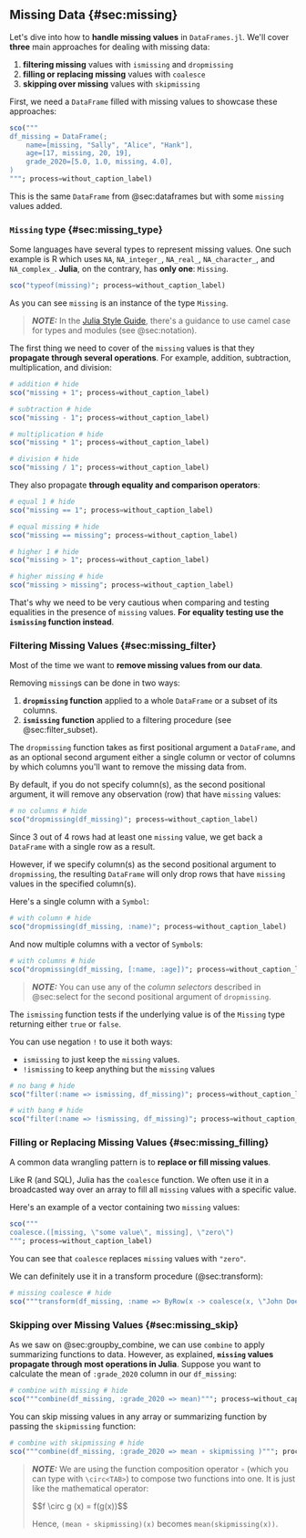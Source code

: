 ## Missing Data {#sec:missing}

Let's dive into how to **handle missing values** in `DataFrames.jl`.
We'll cover **three** main approaches for dealing with missing data:

1. **filtering missing** values with `ismissing` and `dropmissing`
1. **filling or replacing missing** values with `coalesce`
1. **skipping over missing** values with `skipmissing`

First, we need a `DataFrame` filled  with missing values to showcase these approaches:

```jl
sco("""
df_missing = DataFrame(;
    name=[missing, "Sally", "Alice", "Hank"],
    age=[17, missing, 20, 19],
    grade_2020=[5.0, 1.0, missing, 4.0],
)
"""; process=without_caption_label)
```

This is the same `DataFrame` from @sec:dataframes but with some `missing` values added.

### `Missing` type {#sec:missing_type}

Some languages have several types to represent missing values.
One such example is R which uses `NA`, `NA_integer_`, `NA_real_`, `NA_character_`, and `NA_complex_`.
**Julia**, on the contrary, has **only one**: `Missing`.

```jl
sco("typeof(missing)"; process=without_caption_label)
```

As you can see `missing` is an instance of the type `Missing`.

> **_NOTE:_**
> In the [Julia Style Guide](https://docs.julialang.org/en/v1/manual/style-guide/),
> there's a guidance to use camel case for types and modules
> (see @sec:notation).

The first thing we need to cover of the `missing` values is that they **propagate through several operations**.
For example, addition, subtraction, multiplication, and division:

```jl
# addition # hide
sco("missing + 1"; process=without_caption_label)
```

```jl
# subtraction # hide
sco("missing - 1"; process=without_caption_label)
```

```jl
# multiplication # hide
sco("missing * 1"; process=without_caption_label)
```

```jl
# division # hide
sco("missing / 1"; process=without_caption_label)
```

They also propagate **through equality and comparison operators**:

```jl
# equal 1 # hide
sco("missing == 1"; process=without_caption_label)
```

```jl
# equal missing # hide
sco("missing == missing"; process=without_caption_label)
```

```jl
# higher 1 # hide
sco("missing > 1"; process=without_caption_label)
```

```jl
# higher missing # hide
sco("missing > missing"; process=without_caption_label)
```

That's why we need to be very cautious when comparing and testing equalities in the presence of `missing` values.
**For equality testing use the `ismissing` function instead**.

### Filtering Missing Values {#sec:missing_filter}

Most of the time we want to **remove missing values from our data**.

Removing `missing`s can be done in two ways:

1. **`dropmissing` function** applied to a whole `DataFrame` or a subset of its columns.
1. **`ismissing` function** applied to a filtering procedure (see @sec:filter_subset).

The `dropmissing` function takes as first positional argument a `DataFrame`,
and as an optional second argument either a single column or vector of columns by which columns you'll want to remove the missing data from.

By default, if you do not specify column(s), as the second positional argument,
it will remove any observation (row) that have `missing` values:

```jl
# no columns # hide
sco("dropmissing(df_missing)"; process=without_caption_label)
```

Since 3 out of 4 rows had at least one `missing` value, we get back a `DataFrame` with a single row as a result.

However, if we specify column(s) as the second positional argument to `dropmissing`,
the resulting `DataFrame` will only drop rows that have `missing` values in the specified column(s).

Here's a single column with a `Symbol`:

```jl
# with column # hide
sco("dropmissing(df_missing, :name)"; process=without_caption_label)
```

And now multiple columns with a vector of `Symbol`s:

```jl
# with columns # hide
sco("dropmissing(df_missing, [:name, :age])"; process=without_caption_label)
```

> **_NOTE:_**
> You can use any of the _column selectors_ described in @sec:select for the second positional argument of `dropmissing`.

The `ismissing` function tests if the underlying value is of the `Missing` type returning either `true` or `false`.

You can use negation `!` to use it both ways:

- `ismissing` to just keep the `missing` values.
- `!ismissing` to keep anything but the `missing` values

```jl
# no bang # hide
sco("filter(:name => ismissing, df_missing)"; process=without_caption_label)
```

```jl
# with bang # hide
sco("filter(:name => !ismissing, df_missing)"; process=without_caption_label)
```

### Filling or Replacing Missing Values {#sec:missing_filling}

A common data wrangling pattern is to **replace or fill missing values**.

Like R (and SQL), Julia has the `coalesce` function.
We often use it in a broadcasted way over an array to fill all `missing` values with a specific value.

Here's an example of a vector containing two `missing` values:

```jl
sco("""
coalesce.([missing, \"some value\", missing], \"zero\")
"""; process=without_caption_label)
```

You can see that `coalesce` replaces `missing` values with `"zero"`.

We can definitely use it in a transform procedure (@sec:transform):

```jl
# missing coalesce # hide
sco("""transform(df_missing, :name => ByRow(x -> coalesce(x, \"John Doe\")); renamecols=false)"""; process=without_caption_label)
```

### Skipping over Missing Values {#sec:missing_skip}

As we saw on @sec:groupby_combine, we can use `combine` to apply summarizing functions to data.
However, as explained, **`missing` values propagate through most operations in Julia**.
Suppose you want to calculate the mean of `:grade_2020` column in our `df_missing`:

```jl
# combine with missing # hide
sco("""combine(df_missing, :grade_2020 => mean)"""; process=without_caption_label)
```

You can skip missing values in any array or summarizing function by passing the `skipmissing` function:

```jl
# combine with skipmissing # hide
sco("""combine(df_missing, :grade_2020 => mean ∘ skipmissing )"""; process=without_caption_label)
```

> **_NOTE:_**
> We are using the function composition operator `∘` (which you can type with `\circ<TAB>`) to compose two functions into one.
> It is just like the mathematical operator:
>
> \$\$f \\circ g (x) = f(g(x))\$\$
>
> Hence, `(mean ∘ skipmissing)(x)` becomes `mean(skipmissing(x))`.
